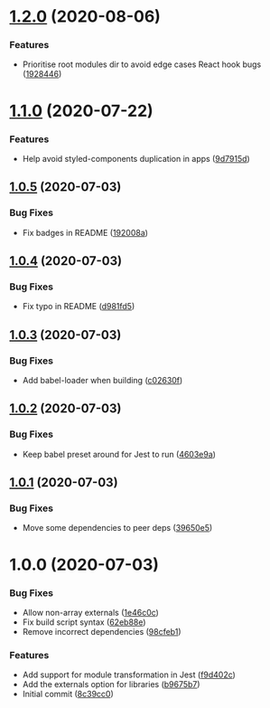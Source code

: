 # [1.2.0](https://github.com/La-Javaness/xstyled-theme-config/compare/v1.1.0...v1.2.0) (2020-08-06)


### Features

* Prioritise root modules dir to avoid edge cases React hook bugs ([1928446](https://github.com/La-Javaness/xstyled-theme-config/commit/1928446d612bafc43c20dfddc6a9aedaa30745f9))

# [1.1.0](https://github.com/La-Javaness/xstyled-theme-config/compare/v1.0.5...v1.1.0) (2020-07-22)


### Features

* Help avoid styled-components duplication in apps ([9d7915d](https://github.com/La-Javaness/xstyled-theme-config/commit/9d7915d962228796c2ee50920b123999113dd4cc))

## [1.0.5](https://github.com/La-Javaness/xstyled-theme-config/compare/v1.0.4...v1.0.5) (2020-07-03)


### Bug Fixes

* Fix badges in README ([192008a](https://github.com/La-Javaness/xstyled-theme-config/commit/192008a24e88b507ac11a469b6fb2740d7ae47b0))

## [1.0.4](https://github.com/La-Javaness/xstyled-theme-config/compare/v1.0.3...v1.0.4) (2020-07-03)


### Bug Fixes

* Fix typo in README ([d981fd5](https://github.com/La-Javaness/xstyled-theme-config/commit/d981fd5eda390898a5799216bb7e96f3565eab63))

## [1.0.3](https://github.com/La-Javaness/xstyled-theme-config/compare/v1.0.2...v1.0.3) (2020-07-03)


### Bug Fixes

* Add babel-loader when building ([c02630f](https://github.com/La-Javaness/xstyled-theme-config/commit/c02630f9a7e0c70cfea39e193cab1ce447dd97ed))

## [1.0.2](https://github.com/La-Javaness/xstyled-theme-config/compare/v1.0.1...v1.0.2) (2020-07-03)


### Bug Fixes

* Keep babel preset around for Jest to run ([4603e9a](https://github.com/La-Javaness/xstyled-theme-config/commit/4603e9a8548c30c9d9a9855b0a680831f9771bb2))

## [1.0.1](https://github.com/La-Javaness/xstyled-theme-config/compare/v1.0.0...v1.0.1) (2020-07-03)


### Bug Fixes

* Move some dependencies to peer deps ([39650e5](https://github.com/La-Javaness/xstyled-theme-config/commit/39650e5bf725ff3408a44a1e52ce635129bea72a))

# 1.0.0 (2020-07-03)


### Bug Fixes

* Allow non-array externals ([1e46c0c](https://github.com/La-Javaness/xstyled-theme-config/commit/1e46c0ce4c8c7f80b300f8bed7854fbf4fcb6025))
* Fix build script syntax ([62eb88e](https://github.com/La-Javaness/xstyled-theme-config/commit/62eb88e9b4857ac46615994e5fe81a652a716cba))
* Remove incorrect dependencies ([98cfeb1](https://github.com/La-Javaness/xstyled-theme-config/commit/98cfeb1f4cf10d77aac2a968f904fb6aa964cefb))


### Features

* Add support for module transformation in Jest ([f9d402c](https://github.com/La-Javaness/xstyled-theme-config/commit/f9d402c73ad966b2c57d61c03d865f342065800d))
* Add the externals option for libraries ([b9675b7](https://github.com/La-Javaness/xstyled-theme-config/commit/b9675b75266f683075008fa619a9cd9af4ffd28f))
* Initial commit ([8c39cc0](https://github.com/La-Javaness/xstyled-theme-config/commit/8c39cc02ea776ed102edd1f1bcdff439a9cdce1e))
